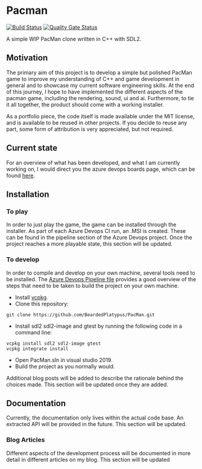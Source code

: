 # Pacman

[![Build Status](https://dev.azure.com/mwtegelaers/PacMan/_apis/build/status/BeardedPlatypus.PacMan?branchName=master)](https://dev.azure.com/mwtegelaers/PacMan/_build/latest?definitionId=1&branchName=master)
[![Quality Gate Status](https://sonarcloud.io/api/project_badges/measure?project=BeardedPlatypus_PacMan&metric=alert_status)](https://sonarcloud.io/dashboard?id=BeardedPlatypus_PacMan)

A simple WIP PacMan clone written in C++ with SDL2.

## Motivation

The primary aim of this project is to develop a simple but polished PacMan game
to improve my understanding of C++ and game development in general and to 
showcase my current software engineering skills. At the end of this journey, I
hope to have implemented the different aspects of the pacman game, including the
rendering, sound, ui and ai. Furthermore, to tie it all together, the product 
should come with a working installer.

As a portfolio piece, the code itself is made available under the MIT license, 
and is available to be reused in other projects. If you decide to reuse any part,
some form of attribution is very appreciated, but not required.

## Current state

For an overview of what has been developed, and what I am currently working on,
I would direct you the azure devops boards page, which can be found 
[here](https://dev.azure.com/mwtegelaers/PacMan/_boards/board/t/PacMan%20Team/Stories).

## Installation

### To play

In order to just play the game, the game can be installed through the installer.
As part of each Azure Devops CI run, an .MSI is created. These can be found in the
pipeline section of the Azure Devops project. Once the project reaches a more 
playable state, this section will be updated.

### To develop

In order to compile and develop on your own machine, several tools need to be
installed. The [Azure Devops Pipeline file](https://github.com/BeardedPlatypus/PacMan/blob/master/azure-pipelines.yml)
provides a good overview of the steps that need to be taken to build the project
on your own machine.

* Install [vcpkg](https://github.com/microsoft/vcpkg).
* Clone this repository:

```
git clone https://github.com/BeardedPlatypus/PacMan.git 
```

* Install sdl2 sdl2-image and gtest by running the following code in a command line:

```
vcpkg install sdl2 sdl2-image gtest
vcpkg integrate install
```

* Open PacMan.sln in visual studio 2019.
* Build the project as you normally would.

Additional blog posts will be added to describe the rationale behind the choices
made. This section will be updated once they are added.

## Documentation

Currently, the documentation only lives within the actual code base. An extracted API
will be provided in the future. This section will be updated.

### Blog Articles

Different aspects of the development process will be documented in more detail
in different articles on my blog. This section will be updated
